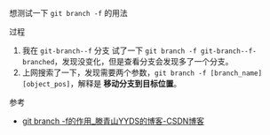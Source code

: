想测试一下 `git branch -f` 的用法


过程

1. 我在 `git-branch--f` 分支 试了一下 `git branch -f git-branch--f-branched`，发现没变化，但是查看分支会发现多了一个分支。
2. 上网搜索了一下，发现需要两个参数，`git branch -f [branch_name] [object_pos]`，解释是 **移动分支到目标位置**。



参考

* [git branch -f的作用_滕青山YYDS的博客-CSDN博客](https://blog.csdn.net/qq_34626094/article/details/120381912)


